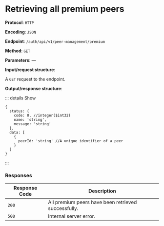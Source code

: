# Retrieving all premium peers

**Protocol**: `HTTP`

**Encoding**: `JSON`

**Endpoint**: `/auth/api/v1/peer-management/premium`

**Method**: `GET`

**Parameters**: —

**Input/request structure**:

A `GET` request to the endpoint.

**Output/response structure**:

::: details Show

```json5
{
  status: {
    code: 0, //integer($int32)
    name: 'string',
    message: 'string'
  },
  data: [
    {
      peerId: 'string' //A unique identifier of a peer
    }
  ]
}
```

:::

### Responses

| Response Code | Description                                         |
| ------------- | --------------------------------------------------- |
| `200`         | All premium peers have been retrieved successfully. |
| `500`         | Internal server error.                              |
